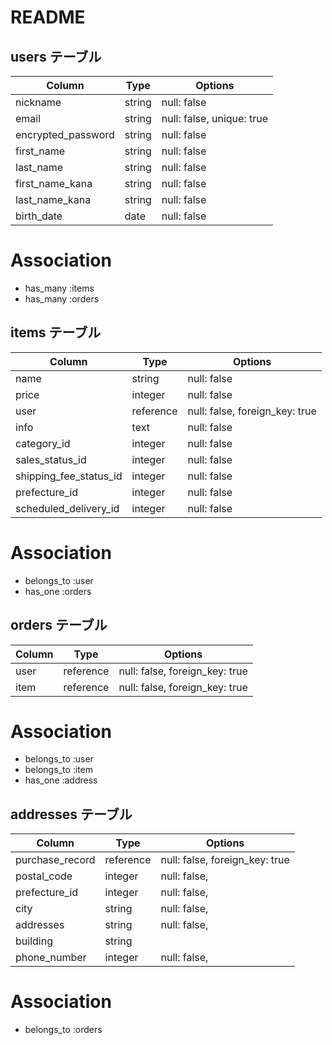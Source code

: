 # README

## users テーブル

| Column              | Type                        | Options                  |
|---------------------|-----------------------------|--------------------------|
| nickname            | string                      | null: false              |
| email               | string                      | null: false, unique: true|
| encrypted_password  | string                      | null: false              |
| first_name          | string                      | null: false              |
| last_name           | string                      | null: false              |
| first_name_kana     | string                      | null: false              |
| last_name_kana      | string                      | null: false              |
| birth_date          | date                        | null: false              |

# Association
- has_many :items
- has_many :orders


## items テーブル

| Column                | Type                        | Options                        |
|-----------------------|-----------------------------|--------------------------------|
| name                  | string                      | null: false                    |
| price                 | integer                     | null: false                    |
| user                  | reference                   | null: false, foreign_key: true |
| info                  | text                        | null: false                    |
| category_id           | integer                     | null: false                    |
| sales_status_id       | integer                     | null: false                    |
| shipping_fee_status_id| integer                     | null: false                    |
| prefecture_id         | integer                     | null: false                    |
| scheduled_delivery_id | integer                     | null: false                    |

# Association
- belongs_to :user
- has_one :orders


## orders テーブル

| Column              | Type                        | Options                        |
|---------------------|-----------------------------|--------------------------------|
| user                | reference                   | null: false, foreign_key: true |
| item                | reference                   | null: false, foreign_key: true |

# Association
- belongs_to :user
- belongs_to :item
- has_one :address


## addresses テーブル

| Column              | Type                        | Options                        |
|---------------------|-----------------------------|--------------------------------|
| purchase_record     | reference                   | null: false, foreign_key: true |
| postal_code         | integer                     | null: false,                   |
| prefecture_id       | integer                     | null: false,                   |
| city                | string                      | null: false,                   |
| addresses           | string                      | null: false,                   |
| building            | string                      |                                |
| phone_number        | integer                     | null: false,                   |

# Association
- belongs_to :orders